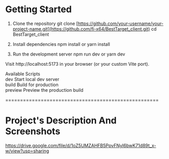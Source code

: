 # Getting Started
1. Clone the repository
    git clone [https://github.com/your-username/your-project-name.git](https://github.com/fi-x64/BestTarget_client.git)
    cd BestTarget_client

2. Install dependencies
    npm install
       or
    yarn install

4. Run the development server
    npm run dev
        or
    yarn dev
  
Visit http://localhost:5173 in your browser (or your custom Vite port).

Available Scripts <br />
    dev            Start local dev server <br />
    build          Build for production <br />
    preview	       Preview the production build

====================================================
# Project's Description And Screenshots
https://drive.google.com/file/d/1oZ5UMZAHFB5PpvFNyI6bwK71d89t_x-w/view?usp=sharing
